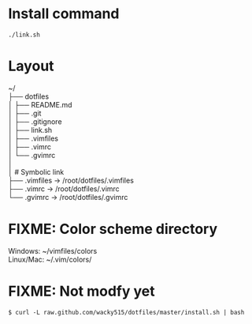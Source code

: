 # Install command
`./link.sh`

# Layout
~/  
├── dotfiles  
│    ├── README.md  
│    ├── .git  
│    ├── .gitignore  
│    ├── link.sh  
│    ├── .vimfiles  
│    ├── .vimrc  
│    └── .gvimrc  
│  
│     # Symbolic link  
├── .vimfiles -&gt; /root/dotfiles/.vimfiles  
├── .vimrc -&gt; /root/dotfiles/.vimrc  
└── .gvimrc -&gt; /root/dotfiles/.gvimrc  

# FIXME: Color scheme directory
Windows:    ~/vimfiles/colors  
Linux/Mac:  ~/.vim/colors/

# FIXME: Not modfy yet
`$ curl -L raw.github.com/wacky515/dotfiles/master/install.sh | bash`
